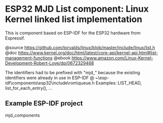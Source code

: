 # ESP32 MJD List component: Linux Kernel linked list implementation
This is component based on ESP-IDF for the ESP32 hardware from Espressif.

@source https://github.com/torvalds/linux/blob/master/include/linux/list.h 
@doc  https://www.kernel.org/doc/html/latest/core-api/kernel-api.html#list-management-functions
@ebook https://www.amazon.com/Linux-Kernel-Development-Robert-Love/dp/0672329468

The identifiers had to be prefixed with "mjd_" because the existing identifiers were already in use in ESP-IDF @ ~\esp-idf\components\esp32\include\rom\queue.h Examples: LIST_HEAD, list_for_each_entry(), ...

## Example ESP-IDF project
mjd_components
